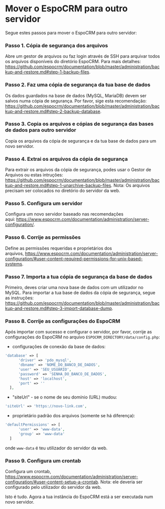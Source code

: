 # Mover o EspoCRM para outro servidor

Segue estes passos para mover o EspoCRM para outro servidor:

### Passo 1. Cópia de segurança dos arquivos

Abre um gestor de arquivos ou faz login através de SSH para arquivar todos os arquivos disponíveis do diretório EspoCRM. Para mais detalhes: https://github.com/espocrm/documentation/blob/master/administration/backup-and-restore.md#step-1-backup-files.

### Passo 2. Faz uma cópia de segurança da tua base de dados

Os dados guardados na base de dados (MySQL, MariaDB) devem ser salvos numa cópia de segurança. Por favor, sige esta recomendação: https://github.com/espocrm/documentation/blob/master/administration/backup-and-restore.md#step-2-backup-database.

### Passo 3. Copia os arquivos e cópias de segurança das bases de dados para outro servidor

Copia os arquivos da cópia de segurança e da tua base de dados para um novo servidor.

### Passo 4. Extrai os arquivos da cópia de segurança

Para extrair os arquivos da cópia de segurança, podes usar o Gestor de Arquivos ou estas intruções: https://github.com/espocrm/documentation/blob/master/administration/backup-and-restore.md#step-1-unarchive-backup-files. 
Nota: Os arquivos precisam ser colocados no diretório do servidor da web.

### Passo 5. Configura um servidor

Configura um novo servidor baseado nas recomendações aqui: https://www.espocrm.com/documentation/administration/server-configuration/.

### Passo 6. Corrije as permissões

Define as permissões requeridas e proprietários dos arquivos, https://www.espocrm.com/documentation/administration/server-configuration/#user-content-required-permissions-for-unix-based-systems.

### Passo 7. Importa a tua cópia de segurança da base de dados

Primeiro, deves criar uma nova base de dados com um utilizador no MySQL. Para importar a tua base de dados da cópia de segurança, segue as instruções: https://github.com/espocrm/documentation/blob/master/administration/backup-and-restore.md#step-3-import-database-dump.

### Passo 8. Corrije as configurações do EspoCRM

Após importar com sucesso e configurar o servidor, por favor, corrije as configurações do EspoCRM no arquivo `ESPOCRM_DIRECTORY/data/config.php`:

 * configurações de conexão da base de dados:
  
  ```php
  'database' => [
        'driver' => 'pdo_mysql',
        'dbname' => 'NOME_DO_BANCO_DE_DADOS',
        'user' => 'SEU_USUÁRIO',
        'password' => 'SENHA_DO_BANCO_DE_DADOS',
        'host' => 'localhost',
        'port' => ''
    ],
  ```
   
   * "siteUrl" - se o nome de seu domínio (URL) mudou:
  
  ```php
  'siteUrl' => 'https://novo-link.com',
  ```
  
  * proprietário padrão dos arquivos (somente se há diferença):
  
  ```php
  'defaultPermissions' => [
        'user' => 'www-data',
        'group' => 'www-data'
    ]
  ```

  onde `www-data` é teu utilizador do servidor da web.

### Passo 9. Configura um crontab

Configura um crontab, https://www.espocrm.com/documentation/administration/server-configuration/#user-content-setup-a-crontab.
Nota: ele deveria ser configurado pelo utilizador do servidor da web.

Isto é tudo. Agora a tua instância do EspoCRM está a ser executada num novo servidor.
